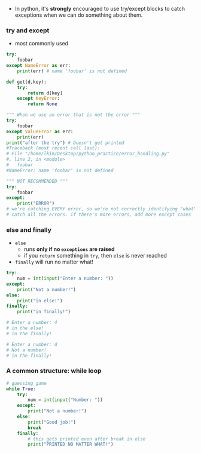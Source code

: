 - In python, it's **strongly** encouraged to use try/except blocks to catch exceptions when we can do something about them.

### try and except
- most commonly used
```python
try:
	foobar
except NameError as err:
	print(err) # name 'foobar' is not defined

def get(d,key):
    try:
        return d[key]
    except KeyError:
        return None

""" When we use an error that is not the error """
try:
	foobar
except ValueError as err:
	print(err)
print("after the try") # Doesn't get printed
#Traceback (most recent call last):  
# File "/home/lkim/Desktop/python_practice/error_handling.py"  
#, line 2, in <module>  
#   foobar  
#NameError: name 'foobar' is not defined

""" NOT RECOMMENDED """
try:
	foobar
except:
	print("ERROR")
# we're catching EVERY error, so we're not correctly identifying "what" went wrong
# catch all the errors. if there's more errors, add more except cases
```
### else and finally
- `else`
	- runs **only if no `exceptions` are raised**
	- if you `return` something in `try`, then `else` is never reached
- `finally` will run no matter what!
```python
try: 
	num = int(input("Enter a number: "))
except:
    print("Not a number!")
else:
    print("in else!")
finally:
    print("in finally!")

# Enter a number: 4  
# in the else!  
# in the finally!

# Enter a number: d  
# Not a number!  
# in the finally!
```

### A common structure: while loop
```python
# guessing game
while True:
	try:
		num = int(input("Number: "))
	except:
		print("Not a number!")
	else:
		print("Good job!")
		break
	finally:
		# this gets printed even after break in else
		print("PRINTED NO MATTER WHAT!") 
```